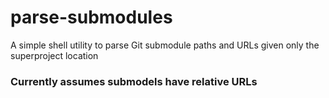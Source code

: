 # parse-submodules
A simple shell utility to parse Git submodule paths and URLs given only the superproject location

### Currently assumes submodels have relative URLs
